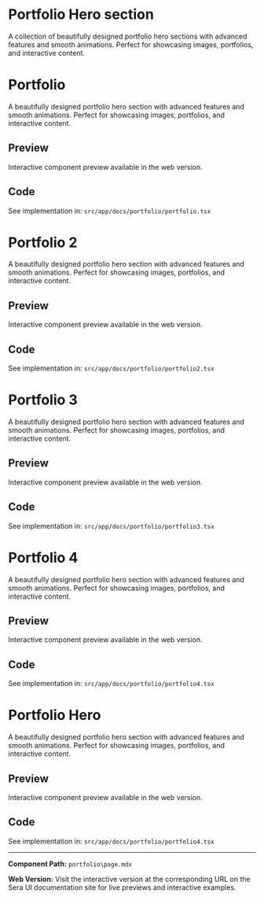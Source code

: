 # Portfolio Hero section
A collection of beautifully designed portfolio hero sections with advanced features and smooth animations. Perfect for showcasing images, portfolios, and interactive content.

# Portfolio 
A beautifully designed portfolio hero section with advanced features and smooth animations. Perfect for showcasing images, portfolios, and interactive content.

## Preview

Interactive component preview available in the web version.

## Code

See implementation in: `src/app/docs/portfolio/portfolio.tsx`

# Portfolio 2
A beautifully designed portfolio hero section with advanced features and smooth animations. Perfect for showcasing images, portfolios, and interactive content.

## Preview

Interactive component preview available in the web version.

## Code

See implementation in: `src/app/docs/portfolio/portfolio2.tsx`

# Portfolio 3
A beautifully designed portfolio hero section with advanced features and smooth animations. Perfect for showcasing images, portfolios, and interactive content.

## Preview

Interactive component preview available in the web version.

## Code

See implementation in: `src/app/docs/portfolio/portfolio3.tsx`

# Portfolio 4
A beautifully designed portfolio hero section with advanced features and smooth animations. Perfect for showcasing images, portfolios, and interactive content.

## Preview

Interactive component preview available in the web version.

## Code

See implementation in: `src/app/docs/portfolio/portfolio4.tsx`

# Portfolio Hero
A beautifully designed portfolio hero section with advanced features and smooth animations. Perfect for showcasing images, portfolios, and interactive content.

## Preview

Interactive component preview available in the web version.

## Code

See implementation in: `src/app/docs/portfolio/portfolio4.tsx`

---

**Component Path:** `portfolio\page.mdx`

**Web Version:** Visit the interactive version at the corresponding URL on the Sera UI documentation site for live previews and interactive examples.
